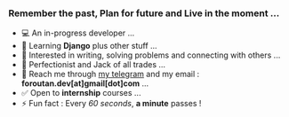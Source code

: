### Remember the past, Plan for future and Live in the moment ...

- 💻 An in-progress developer ...
- 🌱 Learning **Django** plus other stuff ...
- 📝 Interested in writing, solving problems and connecting with others ...
- 🗻 Perfectionist and Jack of all trades ...
- 💬 Reach me through [my telegram](https://t.me/mforoutann) and my email : **foroutan.dev[at]gmail[dot]com** ...
- ✅ Open to **internship** courses ...
- ⚡ Fun fact : Every _60 seconds_, __a minute__ passes !
